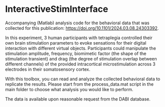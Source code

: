 # InteractiveStimInterface
Accompanying (Matlab) analysis code for the behavioral data that was collected for this publication: https://doi.org/10.1101/2024.03.08.24303392.

In this experiment, 3 human participants with tetraplegia controlled their own brain stimulation parameters to evoke sensations for their digital interaction with different virtual objects. Participants could manipulate the stimulation amplitude, frequency, biomimetic factor (the shape of the stimulation transient) and drag (the degree of stimulation overlap between different channels) of the provided intracortical microstimulation across 3 electrodes in their somatosensory cortex.

With this toolbox, you can read and analyze the collected behavioral data to replicate the results. Please start from the process_data.mat script in the main folder to choose what analysis you would like to perform.

The data is available upon reasonable request from the DABI database.
